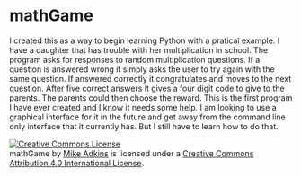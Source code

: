 # mathGame
I created this as a way to begin learning Python with a pratical example. I have a daughter that has trouble with her multiplication in school. The program asks for responses to random multiplication questions. If a question is answered wrong it simply asks the user to try again with the same question. If answered correctly it congratulates and moves to the next question. After five correct answers it gives a four digit code to give to the parents. The parents could then choose the reward. This is the first program I have ever created and I know it needs some help. I am looking to use a graphical interface for it in the future and get away from the command line only interface that it currently has. But I still have to learn how to do that.

<a rel="license" href="http://creativecommons.org/licenses/by/4.0/"><img alt="Creative Commons License" style="border-width:0" src="https://i.creativecommons.org/l/by/4.0/88x31.png" /></a><br /><span xmlns:dct="http://purl.org/dc/terms/" property="dct:title">mathGame</span> by <a xmlns:cc="http://creativecommons.org/ns#" href="https://github.com/mikeadkins/mathGame.git" property="cc:attributionName" rel="cc:attributionURL">Mike Adkins</a> is licensed under a <a rel="license" href="http://creativecommons.org/licenses/by/4.0/">Creative Commons Attribution 4.0 International License</a>.
